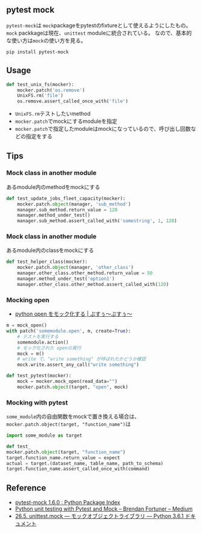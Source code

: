 ## pytest mock
`pytest-mock`は `mock`packageをpytestのfixtureとして使えるようにしたもの。
`mock` packkageは現在、`unittest` moduleに統合されている。
なので、基本的な使い方は`mock`の使い方を見る。

```
pip install pytest-mock
```

## Usage

```python
def test_unix_fs(mocker):
    mocker.patch('os.remove')
    UnixFS.rm('file')
    os.remove.assert_called_once_with('file')
```

* `UnixFS.rm`テストしたいmethod
* `mocker.patch`でmockにするmoduleを指定
* `mocker.patch`で指定したmoduleはmockになっているので、呼び出し回数などの指定をする

## Tips

### Mock class in another module
あるmodule内のmethodをmockにする

```python
def test_update_jobs_fleet_capacity(mocker):
    mocker.patch.object(manager, 'sub_method') 
    manager.sub_method.return_value = 120 
    manager.method_under_test()
    manager.sub_method.assert_called_with('somestring', 1, 120)
```


### Mock class in another module
あるmodule内のclassをmockにする

```python
def test_helper_class(mocker):
    mocker.patch.object(manager, 'other_class')
    manager.other_class.other_method.return_value = 50
    manager.method_under_test('option1')
    manager.other_class.other_method.assert_called_with(120)
```

### Mocking open
* [python open をモック化する | ぷすぅ～ぷすぅ～](http://huge.mints.ne.jp/10/2015/it_technique/1691/)

```python
m = mock_open()
with patch('somemodule.open', m, create=True):
    # テストを実行する
    somemodule.action()
    # モック化された openの実行
    mock = m()
    # write で、"write something" が呼ばれたかどうか確認
    mock.write.assert_any_call("write something")

def test_pytest(mocker):
    mock = mocker.mock_open(read_data="")
    mocker.patch.object(target, "open", mock)
```

### Mocking with pytest
`some_module`内の自由関数をmockで置き換える場合は、`mocker.patch.object(target, "function_name")`は

```python
import some_module as target

def test_
mocker.patch.object(target, "function_name")
target.function_name.return_value = expect
actual = target.(dataset_name, table_name, path_to_schema)
target.function_name.assert_called_once_with(command)
```

## Reference
* [pytest-mock 1.6.0 : Python Package Index](https://pypi.python.org/pypi/pytest-mock)
* [Python unit testing with Pytest and Mock – Brendan Fortuner – Medium](https://medium.com/@bfortuner/python-unit-testing-with-pytest-and-mock-197499c4623c)
* [26.5. unittest.mock — モックオブジェクトライブラリ — Python 3.6.1 ドキュメント](https://docs.python.jp/3/library/unittest.mock.html)
